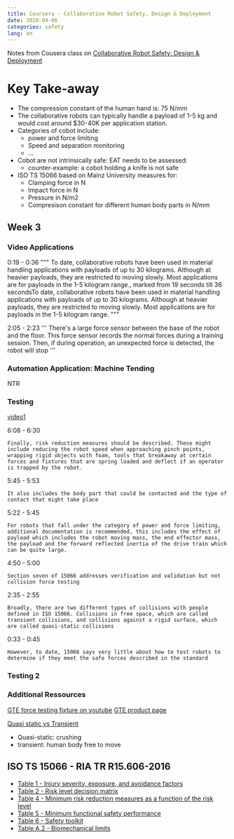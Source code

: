 ```yaml
---
title: Coursera - Collaborative Robot Safety, Design & Deployment
date: 2020-04-06
categories: safety
lang: en
---
```


Notes from Cousera class on 
[Collaborative Robot Safety: Design & Deployment](https://de.coursera.org/learn/collaborative-robot-safety)

# Key Take-away
* The compression constant of the human hand is: 75 N/mm
* The collaborative robots can typically handle a payload of 1-5 kg and would cost around $30-40K per application station.
* Categories of cobot include:
    * power and force limiting
    * Speed and separation monitoring
    * ...
* Cobot are not intrinsically safe: EAT needs to be assessed:
    * counter-example: a cobot holding a knife is not safe
* ISO TS 15066 based on Mainz University measures for:
    * Clamping force in N
    * Impact force in N
    * Pressure in N/m2
    * Compresison constant for different human body parts in N/mm




## Week 3
### Video Applications

0:19 - 0:36
"""
To date, collaborative robots have been used in material handling applications with payloads of up to 30 kilograms. 
Although at heavier payloads, they are restricted to moving slowly. Most applications are for payloads in the 1-5 kilogram 
range., marked from 19 seconds till 36 secondsTo date, collaborative robots have been used in material 
handling applications with payloads of up to 30 kilograms. Although at heavier payloads, they are restricted to moving slowly. 
Most applications are for payloads in the 1-5 kilogram range.
"""

2:05 - 2:23
'''
There's a large force sensor between the base of the robot and the floor. This force sensor records the normal forces during a training session. Then, if during operation, an unexpected force is detected, the robot will stop
'''

### Automation Application: Machine Tending
NTR

### Testing
[video1](https://www.coursera.org/learn/collaborative-robot-safety/lecture/5Tesa/testing-part-1)

6:08 - 6:30
```
Finally, risk reduction measures should be described. These might include reducing the robot speed when approaching pinch points, wrapping rigid objects with foam, tools that breakaway at certain forces and fixtures that are spring loaded and deflect if an operator is trapped by the robot.
```

5:45 - 5:53
```
It also includes the body part that could be contacted and the type of contact that might take place
```

5:22 - 5:45
```
For robots that fall under the category of power and force limiting, additional documentation is recommended, this includes the effect of payload which includes the robot moving mass, the end effector mass, the payload and the forward reflected inertia of the drive train which can be quite large.
```

4:50 - 5:00
```
Section seven of 15066 addresses verification and validation but not collision force testing
```

2:35 - 2:55
```
Broadly, there are two different types of collisions with people defined in ISO 15066. Collisions in free space, which are called transient collisions, and collisions against a rigid surface, which are called quasi-static collisions
```

0:33 - 0:45
```
However, to date, 15066 says very little about how to test robots to determine if they meet the safe forces described in the standard
```

### Testing 2
### Additional Ressources

[GTE force testing fixture on youtube](https://www.youtube.com/watch?v=4Q92fAOqTSc&feature=youtu.be)
[GTE product page](https://www.gte.de/product/force-measuring-systems-for-collaborating-robots/?lang=en)

[Quasi static vs Transient](https://www.youtube.com/watch?v=dP_CX8MGlx4&feature=youtu.be)
* Quasi-static: crushing
* transient: human body free to move

## ISO TS 15066 - RIA TR R15.606-2016    

* [Table 1 - Injury severity, exposure, and avoidance factors](https://d3c33hcgiwev3.cloudfront.net/LZ49q7B0EeiWawql-q9FAg_2de92870b07411e88a4eb579a1c3d105_Table-1---Injury-severity_-exposure_-and-avoidance-factors.pdf?Expires=1585785600&Signature=lUlBdT1ySRVMC6a2BcR7C5Sa1wMHYV5-~2BkFceGG4v~p~YKo~LN1FqP5HZjKsW4mMEqhziAxDjZGSHElJua01ogf7ZrpdyjRnEkgi-gAsT6Wp2xLmIlSLjxQrfbrGaXzWYU5asw5zh4SSqLRLK9D58isvYxxYr9oWFXknlpA5A_&Key-Pair-Id=APKAJLTNE6QMUY6HBC5A)
* [Table 2 - Risk level decision matrix](https://d3c33hcgiwev3.cloudfront.net/LZ4WDLB0Eeiu9BLDf-7i5A_2de99da0b07411e88d141f6854e3a104_Table-2---Risk-level-decision-matrix.pdf?Expires=1585785600&Signature=BNlo5F9KasugvRc1iChGVt~pOmT0dlYFh5~xwoo5sxV1B~QzjG7G63Tju5bD80zpssxVZza73SzvPvYXSoBTsN-z9w4laH225RnRXeWjKiZOxELbRksldQpgtlwrPddTHucs8Bwt6mqFA8TlGTd2YOMAQjB48rOiqHGwNDCOO-M_&Key-Pair-Id=APKAJLTNE6QMUY6HBC5A)
* [Table 4 - Minimum risk reduction measures as a function of the risk level](https://d3c33hcgiwev3.cloudfront.net/LZ5kyrB0EeitmQqVuF7yZg_2dee0a70b07411e8a2fc69f90a9c1b90_Table-4---Minimum-risk-reduction-measures-as-a-function-of-the-risk-level.pdf?Expires=1585785600&Signature=X6L24SSxF5kWtgZnQVBt~8DAq7xwVuPwGIhhJI~~cJKUTKlg07I3WpOHxu-rlNVVfEkW8Z6MTyIPkGDPr0ze8l0zUjFJbn87-U-L2NBf93rivjYqfv0INBZ-E-78Xo474gLqoVgdGibfKFo-qxokJwKtE5iV-o9u9Ju20mGA100_&Key-Pair-Id=APKAJLTNE6QMUY6HBC5A)
* [Table 5 - Minimum functional safety performance](https://d3c33hcgiwev3.cloudfront.net/LZ3vNbB0EeibgBLbO2j-4A_2dede360b07411e89888854a4cd979ed_Table-5---Minimum-functional-safety-performance.pdf?Expires=1585785600&Signature=CcP8ij2FzFgU550tqjlAsl4d3mNeYezZuAOiiiig7TeTnJP~KtpT~WdrqZiFbo2qnOLxp1Y43Es0jZ8EUcJnJW1EDmRQuixGxwIrGVEWWzR3Reblt1SGHg0qJPbp1V3NQ7PuOFjo1pV1q2ypQl934SjjVGpcl4wSErBSrOgMYpA_&Key-Pair-Id=APKAJLTNE6QMUY6HBC5A)
* [Table 6 - Safety toolkit](https://d3c33hcgiwev3.cloudfront.net/Lb-AcLB0EeiIWQ7qQVoxgg_2de7a1d0b07411e890627db2b1703caf_Table-6---Safety-toolkit.pdf?Expires=1585785600&Signature=RRrrPHrM3Rbv6mNWNVg0QB4yHWof6NuhVS7CBm-69egFSoMLSC9nDEHIIVqMv~wXE1x8YBQEbXVT2zx2crHt7Z~pXAkI-G2ytJR9O4~XQuULyOWHwqZFZ8oXkhndyq0wsZOTatcgjl4K2GlKh00WbIw93vv~UoqbtvFlm61MfUw_&Key-Pair-Id=APKAJLTNE6QMUY6HBC5A)
* [Table A.2 - Biomechanical limits](https://d3c33hcgiwev3.cloudfront.net/Lb03a7B0EeitmQqVuF7yZg_2df647d0b07411e88f945f0072a1b689_Table-A.2---Biomechanical-limits.pdf?Expires=1585785600&Signature=MDZ9eHdjNkN96vHijgNwE9MxGRT8WlGL3rZ~J8XMWQKnuRSuNWc8Pn7E-aFjVJWOZLchaJfuPx9PydJAFKDJw8aEo6RUM8jbHkgtbJcPQhJ0fPttqBMBPH0JA8plj-Zn8GkHOZjlogDjx8DDaubOJbZzxcyamGJ71~3pG6Yq2Kg_&Key-Pair-Id=APKAJLTNE6QMUY6HBC5A)
